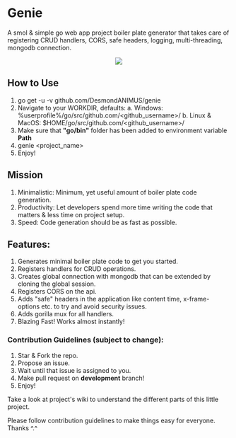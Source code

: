 # Genie
A smol &amp; simple go web app project boiler plate generator that takes care of registering CRUD handlers, CORS, safe headers, logging, multi-threading, mongodb connection.

<p align="center">
  <img src="https://github.com/DesmondANIMUS/genie/blob/master/genie.png">
</p>

## How to Use
1. go get -u -v github.com/DesmondANIMUS/genie
2. Navigate to your WORKDIR, defaults:
  a. Windows: %userprofile%/go/src/github.com/<github_username>/
  b. Linux & MacOS: $HOME/go/src/github.com/<github_username>/
3. Make sure that **"go/bin"** folder has been added to environment variable **Path**
4. genie <project_name>
5. Enjoy!

## Mission
1. Minimalistic: Minimum, yet useful amount of boiler plate code generation.
2. Productivity: Let developers spend more time writing the code that matters &amp; less time on project setup.
3. Speed: Code generation should be as fast as possible.

## Features:
1. Generates minimal boiler plate code to get you started.
2. Registers handlers for CRUD operations.
3. Creates global connection with mongodb that can be extended by cloning the global session.
4. Registers CORS on the api.
5. Adds "safe" headers in the application like content time, x-frame-options etc. to try and avoid security issues.
6. Adds gorilla mux for all handlers.
7. Blazing Fast! Works almost instantly!

### Contribution Guidelines (subject to change):
1. Star & Fork the repo.
2. Propose an issue.
3. Wait until that issue is assigned to you.
4. Make pull request on **development** branch!
5. Enjoy!

Take a look at project's wiki to understand the different parts of this little project.

Please follow contribution guidelines to make things easy for everyone. Thanks ^.^
